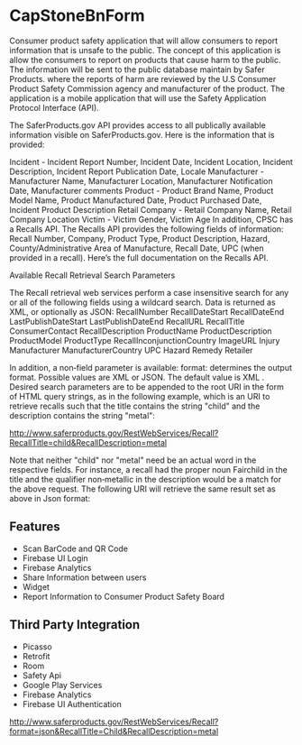 # CapStoneBnForm

Consumer product safety application that will allow consumers to report information that is unsafe to the public. The concept of this application is allow the consumers to report on products that cause harm to the public. The information will be sent to the public database maintain by Safer Products.
where the reports of harm are reviewed by the U.S Consumer Product Safety Commission agency and manufacturer of the product. The application is a mobile application that will use the Safety Application Protocol Interface (API).

The SaferProducts.gov API provides access to all publically available information visible on SaferProducts.gov. Here is the information that is provided:

Incident - Incident Report Number, Incident Date, Incident Location, Incident Description, Incident Report Publication Date, Locale
Manufacturer - Manufacturer Name, Manufacturer Location, Manufacturer Notification Date, Manufacturer comments
Product - Product Brand Name, Product Model Name, Product Manufactured Date, Product Purchased Date, Incident Product Description
Retail Company - Retail Company Name, Retail Company Location
Victim - Victim Gender, Victim Age
In addition, CPSC has a Recalls API. The Recalls API provides the following fields of information: Recall Number, Company, Product Type, Product Description, Hazard, County/Administrative Area of Manufacture, Recall Date, UPC (when provided in a recall). Here’s the full documentation on the Recalls API.

Available Recall Retrieval Search Parameters
  
The Recall retrieval web services perform a case insensitive search for any or all of the following fields using a wildcard search. Data is returned as XML, or optionally as JSON:
RecallNumber RecallDateStart RecallDateEnd LastPublishDateStart LastPublishDateEnd RecallURL
RecallTitle ConsumerContact
RecallDescription ProductName ProductDescription ProductModel
ProductType RecallInconjunctionCountry ImageURL
Injury
Manufacturer ManufacturerCountry UPC
Hazard
Remedy
Retailer

In addition, a non‐field parameter is available:
format: determines the output format. Possible values are XML or JSON. The default value is XML .
Desired search parameters are to be appended to the root URI in the form of HTML query strings, as in the following example, which is an URI to retrieve recalls such that the title contains the string "child" and the description contains the string "metal":

http://www.saferproducts.gov/RestWebServices/Recall?RecallTitle=child&RecallDescription=metal

Note that neither "child" nor "metal" need be an actual word in the respective fields. For instance, a recall had the proper noun Fairchild in the title and the qualifier non‐metallic in the description would be a match for the above request.
The following URI will retrieve the same result set as above in Json format:

## Features
- Scan BarCode and QR Code
- Firebase UI Login
- Firebase Analytics
- Share Information between users
- Widget
- Report Information to Consumer Product Safety Board

## Third Party Integration
- Picasso
- Retrofit
- Room
- Safety Api
- Google Play Services
- Firebase Analytics
- Firebase UI Authentication



http://www.saferproducts.gov/RestWebServices/Recall?format=json&RecallTitle=Child&RecallDescription=metal
